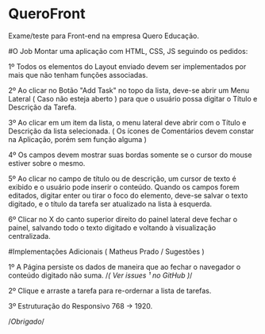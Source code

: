 # QueroFront
Exame/teste para Front-end na empresa Quero Educação.

#O Job
Montar uma aplicação com HTML, CSS, JS seguindo os pedidos:

1º Todos os elementos do Layout enviado devem ser implementados por mais que não tenham funções associadas.

2º Ao clicar no Botão "Add Task" no topo da lista, deve-se abrir um Menu Lateral ( Caso não esteja aberto ) para que o usuário possa digitar o Título e Descrição da Tarefa.

3º Ao clicar em um item da lista, o menu lateral deve abrir com o Título e Descrição da lista selecionada. ( Os ícones de Comentários devem constar na Aplicação, porém sem função alguma )

4º Os campos devem mostrar suas bordas somente se o cursor do mouse estiver sobre o mesmo.

5º Ao clicar no campo de título ou de descrição, um cursor de texto é exibido e o usuário pode inserir o conteúdo. Quando os campos forem editados, digitar enter ou tirar o foco do elemento, deve-se salvar o texto digitado, e o título da tarefa ser atualizado na lista à esquerda.

6º Clicar no X do canto superior direito do painel lateral deve fechar o painel, salvando todo o texto digitado e voltando à visualização centralizada.

#Implementações Adicionais ( Matheus Prado / Sugestões )

1º A Página persiste os dados de maneira que ao fechar o navegador o conteúdo digitado não suma.
/*( Ver issues ¹ no GitHub )*/

2º Clique e arraste a tarefa para re-ordernar a lista de tarefas.

3º Estruturação do Responsivo 768 -> 1920.

/*Obrigado*/
